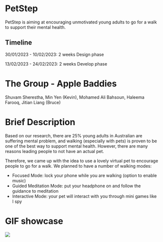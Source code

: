 # PetStep
PetStep is aiming at encouraging unmotivated young adults to go for a walk to support their mental health.

## Timeline
30/01/2023 - 10/02/2023: 2 weeks Design phase 

13/02/2023 - 24/02/2023: 2 weeks Develop phase 

# The Group - Apple Baddies
Shuvam Sherestha, Min Yen (Kevin), Mohamed Ali Bahsoun, Haleema Farooq, Jitian Liang (Bruce)

# Brief Description
Based on our research, there are 25% young adults in Australian are suffering mental problem, and walking (especially with pets) is proven to be one of the best way to support mental health. However, there are many reasons leading people to not have an actual pet.

Therefore, we came up with the idea to use a lovely virtual pet to encourage people to go for a walk. We planned to have a number of walking modes:

* Focused Mode: lock your phone while you are walking (option to enable music)
* Guided Meditation Mode: put your headphone on and follow the guidance to meditation
* Interactive Mode: your pet will interact with you through mini games like I spy

# GIF showcase
![](https://github.com/liang-bruce/PetStep/PetStepShowCase.gif)